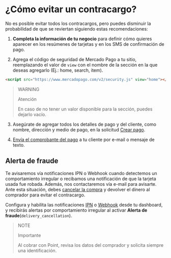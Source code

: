 # ¿Cómo evitar un contracargo?

No es posible evitar todos los contracargos, pero puedes disminuir la probabilidad de que se reviertan siguiendo estas recomendaciones:

1. **Completa la información de tu negocio** para definir cómo quieres aparecer en los resúmenes de tarjetas y en los SMS de confirmación de pago.
   
2. Agrega el código de seguridad de Mercado Pago a tu sitio, reemplazando el valor de `view` con el nombre de la sección en la que deseas agregarlo (Ej.: home, search, item).
```html
<script src="https://www.mercadopago.com/v2/security.js" view="home"></script>
```

> WARNING
>
> Atención
>
> En caso de no tener un valor disponible para la sección, puedes dejarlo vacío.

3. Asegúrate de agregar todos los detalles de pago y del cliente, como nombre, dirección y medio de pago, en la solicitud [Crear pago](/developers/es/reference/payments/_payments/post).
   
4. [Envía el comprobante del pago](https://www.mercadopago[FAKER][URL][DOMAIN]/ayuda/16170) a tu cliente por e-mail o mensaje de texto.
   
## Alerta de fraude

Te avisaremos vía notificaciones IPN o Webhook cuando detectemos un comportamiento irregular o recibamos una notificación de que la tarjeta usada fue robada. Además,  nos contactaremos  vía e-mail para avisarte. Ante esta situación, debes [cancelar la compra](/developers/es/guides/additional-content/sales-processing/cancellations-and-refunds) y devolver el dinero al comprador para evitar el contracargo.

Configura y habilita las notificaciones [IPN](/developers/panel/ipn) o [Webhook](/developers/panel/webhooks) desde tu dashboard, y recibirás alertas por comportamiento irregular al activar **Alerta de fraude**(`delivery_cancellation`).

> NOTE
>
> Importante
> 
> Al cobrar con Point, revisa los datos del comprador y solicita siempre una identificación.